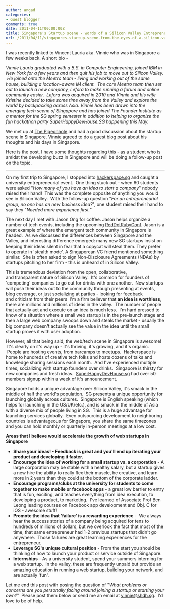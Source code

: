 ```yaml
---
author: angad
categories:
- Guest blogger
comments: true
date: 2011-04-11T00:00:00Z
title: Singapore's Startup scene - words of a Silicon Valley Entrepreneur
url: /2011/04/11/singapores-startup-scene-from-the-eyes-of-a-silicon-valley-entrepreneur/
---
```


<p>I was recently linked to Vincent Lauria aka. Vinnie who was in Singapore a few weeks back. A short bio -</p>
<p><em>Vinnie Lauria graduated with a B.S. in Computer Engineering, joined IBM in New York for a few years and then quit his job to move out to Silicon Valley.  He joined onto the Meetro team - living and working out of the same house, building a location-aware IM client.  The core Meetro team then set out to launch a new company, Lefora to make running a forum and online community easier.  Lefora was acquired in 2010 and Vinnie and his wife Kristine decided to take some time away from the Valley and explore the world by backpacking across Asia. Vinnie has been drawn into the emerging tech scene of Singapore and has joined The Founder Institute as a mentor for the SG spring semester in addition to helping to organize the fun hackathon party <a href="http://superhappydevhouse.sg/" target="_blank">SuperHappyDevHouse.SG</a> happening this May.</em></p>

<p>We met up at <a href="http://the-pigeonhole.tumblr.com/">The Pigeonhole</a> and had a good discussion about the startup scene in Singapore. Vinnie agreed to do a guest blog post about his thoughts and his days in Singapore.</p>

<p>Here is the post. I have some thoughts regarding this - as a student who is amidst the developing buzz in Singapore and will be doing a follow-up post on the topic.</p>

---
<p>On my first trip to Singapore, I stopped into <a href="http://hackerspace.sg/" target="_blank">hackerspace.sg</a> and caught a university entrepreneurial event.  One thing stuck out - when 60 students were asked "<em>How many of you have an idea to start a company</em>" nobody raised their hand!  This was the complete opposite of anything you would see in Silicon Valley.  With the follow-up question "<em>For an entrepreneurial group, no one has an new business idea?</em>", one student raised their hand to say they "<em>Needed more experience first.</em>"</p>
<p>The next day I met with Jason Ong for coffee. Jason helps organize a number of tech events, including the upcoming <a href="http://reddotrubyconf.com/" target="_blank">RedDotRubyConf</a>. Jason is a great example of where the emergent tech community in Singapore is headed.  As we discussed the differences between Singapore and the Valley, and interesting difference emerged: many new SG startups insist on keeping their ideas silent in fear that a copycat will steal them. They prefer to operate in 'stealth mode'. A Singaporean VC friend mentioned something similar.  She is often asked to sign Non-Disclosure Agreements (NDAs) by startups pitching to her firm - this is unheard of in Silicon Valley.</p>
<p>This is tremendous deviation from the open, collaborative, and transparent nature of Silicon Valley.  It's common for founders of 'competing' companies to go out for drinks with one another.  New startups will push their ideas out to the community through presenting at events, blog coverage, or just socializing at parties - looking for feedback and criticism from their peers  I'm a firm believer that <strong>an idea is worthless</strong>, there are millions and millions of ideas in the valley.  The number of people that actually act and execute on an idea is much less.  I'm hard pressed to know of a situation where a small web startup is in the pre-launch stage and then a large web company swoops down and steals the market - usually the big company doesn't actually see the value in the idea until the small startup proves it with user adoption.</p>
<p>However, all that being said, the web/tech scene in Singapore is awesome!  It's clearly on it's way up - it's thriving, it's growing, and it's organic.  People are hosting events, from barcamps to meetups.  Hackerspace is home to hundreds of creative tech folks and hosts dozens of talks and knowledge sharing sessions each month.  And I've experienced multiple times, socializing with startup founders over drinks.  Singapore is thirsty for new companies and fresh ideas.  <a href="http://superhappydevhouse.sg/" target="_blank">SuperHappyDevHouse.sg</a> had over 50 members signup within a week of it's announcement.</p>
<p>Singapore holds a unique advantage over Silicon Valley, it's smack in the middle of half the world's population.  SG presents a unique opportunity for launching globally across cultures.  Singapore is English speaking (which helps for launching in the US/UK/etc.), and is smack in the middle of Asia with a diverse mix of people living in SG.  This is a huge advantage for launching services globally.  Even outsourcing development to neighboring countries is advantageous for Singapore, you share the same timezones and you can hold monthly or quarterly in-person meetings at a low cost.</p>
<div><strong>
</strong></div>
<div><strong>Areas that I believe would accelerate the growth of web startups in Singapore</strong></div>
<div>
<ul>
	<li><strong><strong>Share your ideas!</strong> - Feedback is great and you'll end up iterating your product and developing it faster.</strong></li>
	<li><strong>Encourage the idea of working for a small startup vs. a corporation</strong> - A large corporation may be stable with a healthy salary, but a startup gives a new hire the ability to really flex their muscle, be creative, and learn more in 2 years than they could at the bottom of the corporate ladder.</li>
	<li><strong>Encourage programs/clubs at the university for students to come together to make mobile or facebook apps</strong> - a great low barrier to entry that is fun, exciting, and teaches everything from idea execution, to developing a product, to marketing.  I've learned of Associate Prof Ben Leong leading courses on Facebook app development and Obj. C for iOS - awesome stuff!</li>
	<li><strong>Promote the idea that 'failure' is a rewarding experience</strong> -  We always hear the success stories of a company being acquired for tens to hundreds of millions of dollars, but we overlook the fact that most of the time, that same entrepreneur had 1-2 previous startups that didn't go anywhere.  Those failures are great learning experiences for the entrepreneur.</li>
	<li><strong>Leverage SG's unique cultural position</strong> - From the start you should be thinking of how to launch your product or service outside of Singapore.</li>
	<li><strong>Internships</strong> - As a university student, spend your summers interning for a web startup.  In the valley, these are frequently unpaid but provide an amazing education in running a web startup, building your network, and are actually 'fun'.</li>
</ul>
</div>

<p>Let me end this post with posing the question of "<em>What problems or concerns are you personally facing around joining a startup or starting your own?</em>"  Please post them below or send me an email at <a href="mailto:vinnie@shdh.sg" target="_blank">vinnie@shdh.sg</a>.  I'd love to be of help.
</p>

